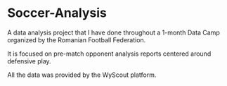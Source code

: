 # Soccer-Analysis
A data analysis project that I have done throughout a 1-month Data Camp organized by the Romanian Football Federation.

It is focused on pre-match opponent analysis reports centered around defensive play.

All the data was provided by the WyScout platform.
